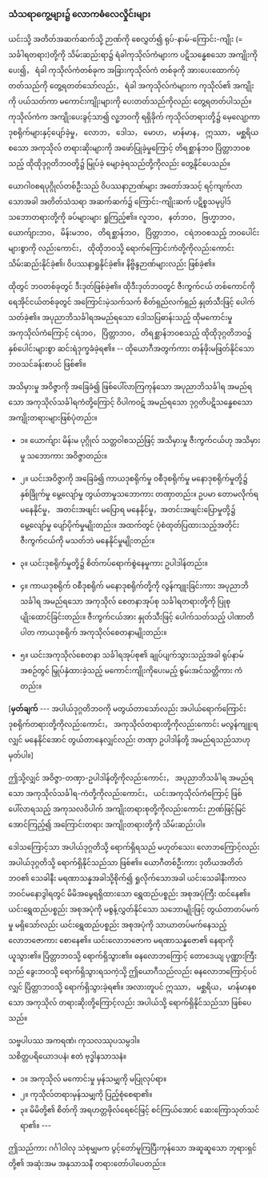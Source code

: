 ### သံသရာကွေ့များ၌ လောကဓံလေလှိုင်းများ

ယင်းသို့ အတိတ်အဆက်ဆက်သို့ ဉာဏ်ကို စေလွှတ်၍ ရုပ်-နာမ်-ကြောင်း-ကျိုး (= သင်္ခါရတရား)တို့ကို သိမ်းဆည်းရာ၌ ရံခါကုသိုလ်ကံများက ပဋိသန္ဓေစသော အကျိုးကိုပေး၍， ရံခါ ကုသိုလ်ကံတစ်ခုက အခြားကုသိုလ်ကံ တစ်ခုကို အားပေးထောက်ပံ့တတ်သည်ကို တွေ့ရတတ်သော်လည်း， ရံခါ အကုသိုလ်ကံများက ကုသိုလ်၏ အကျိုးကို ပယ်သတ်ကာ မကောင်းကျိုးများကို ပေးတတ်သည်ကိုလည်း တွေ့ရတတ်ပါသည်။ 
ကုသိုလ်ကံက အကျိုးပေးခွင့်သာ၍ လူ့ဘဝကို ရရှိခိုက် ကုသိုလ်တရားတို့၌ မေ့လျော့ကာ ဒုစရိုက်များနှင့်ပျော်ခဲ့မှု， လောဘ， ဒေါသ， မောဟ， မာန်မာန， ဣဿာ， မစ္ဆရိယစသော အကုသိုလ် တရားဆိုးများကို အဖော်ပြုခဲ့မှုကြောင့် တိရစ္ဆာန်ဘဝ ပြိတ္တာဘဝစသည့် ထိုထိုဒုဂ္ဂတိဘဝတို့၌ မြုပ်ခဲ့ မျောခဲ့ရသည်တို့ကိုလည်း တွေ့နိုင်ပေသည်။

ယောဂါဝစရပုဂ္ဂိုလ်တစ်ဦးသည် ဝိပဿနာဉာဏ်များ အတော်အသင့် ရင့်ကျက်လာသောအခါ အတိတ်သံသရာ အဆက်ဆက်၌ ကြောင်း-ကျိုးဆက် ပဋိစ္စသမုပ္ပါဒ်သဘောတရားတို့ကို ခပ်များများ ရှုကြည့်၏။ 
လူဘဝ， နတ်ဘဝ， ဗြဟ္မာဘဝ， ယောက်ျားဘဝ， မိန်းမဘဝ， တိရစ္ဆာန်ဘဝ， ပြိတ္တာဘဝ， ငရဲဘဝစသည့် ဘဝပေါင်းများစွာကို လည်းကောင်း， ထိုထိုဘဝသို့ ရောက်ကြောင်းကံတို့ကိုလည်းကောင်း သိမ်းဆည်းနိုင်ခဲ့၏၊ ဝိပဿနာရှုနိုင်ခဲ့၏။ 
နိဗ္ဗိန္ဒဉာဏ်များလည်း ဖြစ်ခဲ့၏။

ထိုတွင် ဘဝတစ်ခုတွင် ဒီးဒုတ်ဖြစ်ခဲ့၏။ 
ထိုဒီးဒုတ်ဘဝတွင် ဇီးကွက်ငယ် တစ်ကောင်ကို ရေအိုင်ငယ်တစ်ခုတွင် အကြောင်းမဲ့သက်သက် စိတ်ရှည်လက်ရှည် နှုတ်သီးဖြင့် ပေါက်သတ်ခဲ့၏။ 
အပုညာဘိသင်္ခါရအမည်ရသော ဒေါသပြဓာန်းသည့် ထိုမကောင်းမှု အကုသိုလ်ကံကြောင့် ငရဲဘဝ， ပြိတ္တာဘဝ， တိရစ္ဆာန်ဘဝစသည့် ထိုထိုဒုဂ္ဂတိဘဝ၌ နှစ်ပေါင်းများစွာ ဆင်းရဲဒုက္ခခံခဲ့ရ၏။ 
-- ထိုယောဂီအတွက်ကား တန်ဖိုးမဖြတ်နိုင်သော ဘဝသင်ခန်းစာပင် ဖြစ်၏။

အသိမှားမှု အဝိဇ္ဇာကို အခြေခံ၍ ဖြစ်ပေါ်လာကြကုန်သော အပုညာဘိသင်္ခါရ အမည်ရသော အကုသိုလ်သင်္ခါရကံတို့ကြောင့် ဝိပါကဝဋ် အမည်ရသော ဒုဂ္ဂတိပဋိသန္ဓေစသော အကျိုးတရားများဖြစ်ပုံတည်း။

- ၁။ ယောက်ျား မိန်းမ ပုဂ္ဂိုလ် သတ္တဝါစသည်ဖြင့် အသိမှားမှု ဇီးကွက်ငယ်ဟု အသိမှားမှု သဘောကား အဝိဇ္ဇာတည်း။

- ၂။ ယင်းအဝိဇ္ဇာကို အခြေခံ၍ ကာယဒုစရိုက်မှု ဝစီဒုစရိုက်မှု မနောဒုစရိုက်မှုတို့၌ နှစ်ခြိုက်မှု မွေ့လျော်မှု တွယ်တာမှုသဘောကား တဏှာတည်း။ 
ဥပမာ တောမလိုက်ရ မနေနိုင်မှု， အတင်းအဖျင်း မပြောရ မနေနိုင်မှု，အတင်းအဖျင်းပြောမှုတို့၌ မွေ့လျော်မှု ပျော်ပိုက်မှုမျိုးတည်း။ 
အထက်တွင် ပုံစံထုတ်ပြထားသည့်အတိုင်း ဇီးကွက်ငယ်ကို မသတ်ဘဲ မနေနိုင်မှုမျိုးတည်း။

- ၃။ ယင်းဒုစရိုက်မှုတို့၌ စိတ်ကပ်ရောက်စွဲနေမှုကား ဥပါဒါန်တည်း။

- ၄။ ကာယဒုစရိုက် ဝစီဒုစရိုက် မနောဒုစရိုက်တို့ကို လွန်ကျူးခြင်းကား အပုညာဘိသင်္ခါရ အမည်ရသော အကုသိုလ် စေတနာအုပ်စု သင်္ခါရတရားတို့ကို ပြုစုပျိုးထောင်ခြင်းတည်း။ 
ဇီးကွက်ငယ်အား နှုတ်သီးဖြင့် ပေါက်သတ်သည့် ပါဏာတိပါတ ကာယဒုစရိုက် အကုသိုလ်စေတနာမျိုးတည်း။

- ၅။ ယင်းအကုသိုလ်စေတနာ သင်္ခါရအုပ်စု၏ ချုပ်ပျက်သွားသည့်အခါ ရုပ်နာမ်အစဉ်တွင် မြှုပ်နှံထားခဲ့သည့် မကောင်းကျိုးကိုပေးမည့် စွမ်းအင်သတ္တိကား ကံတည်း။

[**မှတ်ချက်** --- အပါယ်ဒုဂ္ဂတိဘဝကို မတွယ်တာသော်လည်း အပါယ်ရောက်ကြောင်း ဒုစရိုက်တရားတို့ကိုလည်းကောင်း， အကုသိုလ်တရားတို့ကိုလည်းကောင်း မလွန်ကျူးရလျှင် မနေနိုင်အောင် တွယ်တာနေလျှင်လည်း တဏှာ ဥပါဒါန်တို့ အမည်ရသည်သာဟု မှတ်ပါ။]

ဤသို့လျှင် အဝိဇ္ဇာ-တဏှာ-ဥပါဒါန်တို့ကိုလည်းကောင်း， အပုညာဘိသင်္ခါရ အမည်ရသော အကုသိုလ်သင်္ခါရ-ကံတို့ကိုလည်းကောင်း， ယင်းအကုသိုလ်ကံကြောင့် ဖြစ်ပေါ်လာရသည့် အကုသလဝိပါက် အကျိုးတရားစုတို့ကိုလည်းကောင်း ဉာဏ်ဖြင့်မြင်အောင်ကြည့်၍ အကြောင်းတရား အကျိုးတရားတို့ကို သိမ်းဆည်းပါ။

ဒေါသကြောင့်သာ အပါယ်ဒုဂ္ဂတိသို့ ရောက်ရှိရသည် မဟုတ်သေး၊ လောဘကြောင့်လည်း အပါယ်ဒုဂ္ဂတိသို့ ရောက်ရှိနိုင်သည်သာ ဖြစ်၏။ 
ယောဂီတစ်ဦးကား ဒုတိယအတိတ်ဘဝ၏ သေခါနီး မရဏာသန္နအခါသို့စိုက်၍ ရှုလိုက်သောအခါ ယင်းသေခါနီးကာလ ဘဝင်မနောဒွါရတွင် မိမိအမွေရရှိထားသော ရွှေထည်ပစ္စည်း အစုအပုံကြီး ထင်နေ၏။ 
ယင်းရွှေထည်ပစ္စည်း အစုအပုံကို မစွန့်လွှတ်နိုင်သော သဘောမျိုးဖြင့် တွယ်တာတပ်မက်မှု မရှိသော်လည်း ယင်းရွှေထည်ပစ္စည်း အစုအပုံကို သာယာတပ်မက်နေသည့် လောဘဇောကား စောနေ၏။ 
ယင်းလောဘဇောက မရဏာသန္နဇော၏ နေရာကို ယူသွား၏။ 
ပြိတ္တာဘဝသို့ ရောက်ရှိသွား၏။ 
ဓနလောဘကြောင့် တောဒေယျ ပုဏ္ဏားကြီးသည် ခွေးဘဝသို့ ရောက်ရှိသွားရသကဲ့သို့ ဤယောဂီသည်လည်း ဓနလောဘကြောင့်ပင်လျှင် ပြိတ္တာဘဝသို့ ရောက်ရှိသွားခဲ့ရ၏။ 
အလားတူပင် ဣဿာ， မစ္ဆရိယ， မာန်မာနစသော အကုသိုလ် တရားဆိုးတို့ကြောင့်လည်း အပါယ်သို့ ရောက်ရှိနိုင်သည်သာ ဖြစ်ပေသည်။

သဗ္ဗပါပဿ အကရဏံ၊ ကုသလဿုပသမ္ပဒါ။ <br>သစိတ္တပရိယောဒပနံ၊ ဧတံ ဗုဒ္ဓါနသာသနံ။

- ၁။ အကုသိုလ် မကောင်းမှု မှန်သမျှကို မပြုလုပ်ရာ။
- ၂။ ကုသိုလ်တရားမှန်သမျှကို ပြည့်စုံစေရာ၏။
- ၃။ မိမိတို့၏ စိတ်ကို အရဟတ္တဖိုလ်ရေစင်ဖြင့် စင်ကြယ်အောင် ဆေးကြောသုတ်သင်ရာ၏။ ---

ဤသည်ကား ဂင်္ဂါဝါလု သဲစုမျှမက ပွင့်တော်မူကြပြီးကုန်သော အဆူဆူသော ဘုရားရှင်တို့၏ အဆုံးအမ အနုသာသနီ တရားတော်ပါပေတည်း။
